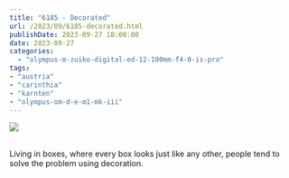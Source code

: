 ```yaml
---
title: "6185 - Decorated"
url: /2023/09/6185-decorated.html
publishDate: 2023-09-27 18:00:00
date: 2023-09-27
categories:
  - "olympus-m-zuiko-digital-ed-12-100mm-f4-0-is-pro"
tags:
- "austria"
- "carinthia"
- "karnten"
- "olympus-om-d-e-m1-mk-iii"
---
```

<div class="container">
<div class="center"><a target="_blank" href="https://d25zfm9zpd7gm5.cloudfront.net/1200x1200/2020/20200522_142204_lr.jpg"><img class="webfeedsFeaturedVisual" src="https://d25zfm9zpd7gm5.cloudfront.net/0600x0600/2020/20200522_142204_lr.jpg" /></a></div>
</div>
<br />

Living in boxes, where every box looks just like any other,
people tend to solve the problem using decoration.

